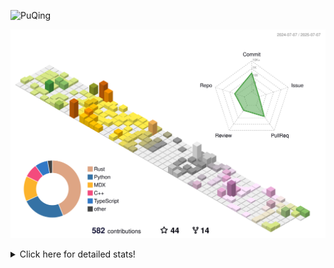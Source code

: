 ![PuQing](https://user-images.githubusercontent.com/27223114/171565019-9a56fae6-b08b-421f-99db-7e830da42371.png)

![](./profile-3d-contrib/profile-season-animate.svg)

<details>
<summary>Click here for detailed stats!</summary>

<!--START_SECTION:waka-->
![Lines of code](https://img.shields.io/badge/From%20Hello%20World%20I%27ve%20Written-1.9%20million%20lines%20of%20code-blue)

**🐱 My GitHub Data** 

> 📦 449.0 kB Used in GitHub's Storage 
 > 
> 🏆 250 Contributions in the Year 2025
 > 
> 🚫 Not Opted to Hire
 > 
> 📜 40 Public Repositories 
 > 
> 🔑 34 Private Repositories 
 > 
**I'm an Early 🐤** 

```text
🌞 Morning                812 commits         ██░░░░░░░░░░░░░░░░░░░░░░░   09.52 % 
🌆 Daytime                3673 commits        ███████████░░░░░░░░░░░░░░   43.08 % 
🌃 Evening                1953 commits        ██████░░░░░░░░░░░░░░░░░░░   22.91 % 
🌙 Night                  2088 commits        ██████░░░░░░░░░░░░░░░░░░░   24.49 % 
```


📊 **This Week I Spent My Time On** 

```text
💬 Programming Languages: 
Surfing                  12 hrs 59 mins      ███████░░░░░░░░░░░░░░░░░░   27.00 % 
Python                   11 hrs 35 mins      ██████░░░░░░░░░░░░░░░░░░░   24.09 % 
Chat                     10 hrs              █████░░░░░░░░░░░░░░░░░░░░   20.79 % 
Swift                    6 hrs 17 mins       ███░░░░░░░░░░░░░░░░░░░░░░   13.08 % 
Typst                    2 hrs 52 mins       █░░░░░░░░░░░░░░░░░░░░░░░░   05.97 % 

🔥 Editors: 
VS Code                  16 hrs 33 mins      █████████░░░░░░░░░░░░░░░░   34.40 % 
Arc                      12 hrs 59 mins      ███████░░░░░░░░░░░░░░░░░░   27.00 % 
WeChat                   9 hrs 13 mins       █████░░░░░░░░░░░░░░░░░░░░   19.15 % 
Xcode                    6 hrs 27 mins       ███░░░░░░░░░░░░░░░░░░░░░░   13.43 % 
Ghostty                  1 hr 27 mins        █░░░░░░░░░░░░░░░░░░░░░░░░   03.02 % 

💻 Operating System: 
Mac                      34 hrs 27 mins      ██████████████████░░░░░░░   71.59 % 
Linux                    8 hrs 55 mins       █████░░░░░░░░░░░░░░░░░░░░   18.55 % 
WSL                      4 hrs 44 mins       ██░░░░░░░░░░░░░░░░░░░░░░░   09.86 % 
```


<!--END_SECTION:waka-->
</details>
